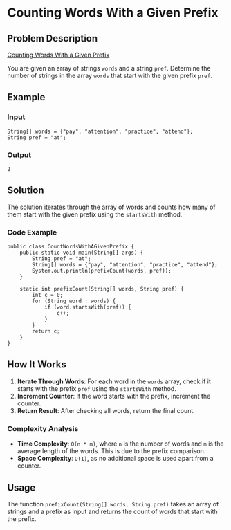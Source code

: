 # Counting Words With a Given Prefix

## Problem Description
[Counting Words With a Given Prefix](https://leetcode.com/problems/counting-words-with-a-given-prefix/description/?envType=daily-question&envId=2025-01-09)

You are given an array of strings `words` and a string `pref`. Determine the number of strings in the array `words` that start with the given prefix `pref`.

## Example
### Input
```java[]
String[] words = {"pay", "attention", "practice", "attend"};
String pref = "at";
```
### Output
```java[]
2
```

## Solution
The solution iterates through the array of words and counts how many of them start with the given prefix using the `startsWith` method.

### Code Example
```java[]
public class CountWordsWithAGivenPrefix {
    public static void main(String[] args) {
        String pref = "at";
        String[] words = {"pay", "attention", "practice", "attend"};
        System.out.println(prefixCount(words, pref));
    }

    static int prefixCount(String[] words, String pref) {
        int c = 0;
        for (String word : words) {
            if (word.startsWith(pref)) {
                c++;
            }
        }
        return c;
    }
}
```

## How It Works
1. **Iterate Through Words**: For each word in the `words` array, check if it starts with the prefix `pref` using the `startsWith` method.
2. **Increment Counter**: If the word starts with the prefix, increment the counter.
3. **Return Result**: After checking all words, return the final count.

### Complexity Analysis
- **Time Complexity**: `O(n * m)`, where `n` is the number of words and `m` is the average length of the words. This is due to the prefix comparison.
- **Space Complexity**: `O(1)`, as no additional space is used apart from a counter.

## Usage
The function `prefixCount(String[] words, String pref)` takes an array of strings and a prefix as input and returns the count of words that start with the prefix.

